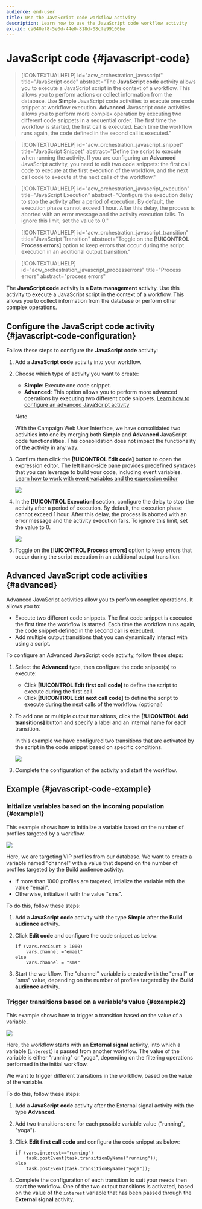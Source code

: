 ```yaml
---
audience: end-user
title: Use the JavaScript code workflow activity
description: Learn how to use the JavaScript code workflow activity
exl-id: ca040ef8-5e0d-44e0-818d-08cfe99100be
---
```

# JavaScript code {#javascript-code}

>[!CONTEXTUALHELP]
>id="acw_orchestration_javascript"
>title="JavaScript code"
>abstract="The **JavaScript code** activity allows you to execute a JavaScript script in the context of a workflow. This allows you to perform actions or collect information from the database. Use **Simple** JavaScript code activities to execute one code snippet at workflow execution. **Advanced** Javascript code activities allows you to perform more complex operation by executing two different code snippets in a sequential order. The first time the workflow is started, the first call is executed. Each time the workflow runs again, the code defined in the second call is executed."

>[!CONTEXTUALHELP]
>id="acw_orchestration_javascript_snippet"
>title="JavaScript Snippet"
>abstract="Define the script to execute when running the activity. If you are configuring an **Advanced** JavaScript activity, you need to edit two code snippets: the first call code to execute at the first execution of the workflow, and the next call code to execute at the next calls of the workflow."

>[!CONTEXTUALHELP]
>id="acw_orchestration_javascript_execution"
>title="JavaScript Execution"
>abstract="Configure the execution delay to stop the activity after a period of execution. By default, the execution phase cannot exceed 1 hour. After this delay, the process is aborted with an error message and the activity execution fails. To ignore this limit, set the value to 0."

>[!CONTEXTUALHELP]
>id="acw_orchestration_javascript_transition"
>title="JavaScript Transition"
>abstract="Toggle on the **[!UICONTROL Process errors]** option to keep errors that occur during the script execution in an additional output transition."

>[!CONTEXTUALHELP]
>id="acw_orchestration_javascript_processerrors"
>title="Process errors"
>abstract="process errors"

The **JavaScript code** activity is a **Data management** activity. Use this activity to execute a JavaScript script in the context of a workflow. This allows you to collect information from the database or perform other complex operations.

## Configure the JavaScript code activity {#javascript-code-configuration}

Follow these steps to configure the **JavaScript code** activity:

1. Add a **JavaScript code** activity into your workflow.

1. Choose which type of activity you want to create:

    * **Simple**: Execute one code snippet.
    * **Advanced**: This option allows you to perform more advanced operations by executing two different code snippets. [Learn how to configure an advanced JavaScript activity](#advanced)

    >[!NOTE]
    >
    >With the Campaign Web User Interface, we have consolidated two activities into one by merging both **Simple** and **Advanced** JavaScript code functionalities. This consolidation does not impact the functionality of the activity in any way.

1. Confirm then click the **[!UICONTROL Edit code]** button to open the expression editor. The left hand-side pane provides predefined syntaxes that you can leverage to build your code, including event variables. [Learn how to work with event variables and the expression editor](../event-variables.md) 

    ![](../assets/javascript-editor.png)

1. In the **[!UICONTROL Execution]** section, configure the delay to stop the activity after a period of execution. By default, the execution phase cannot exceed 1 hour. After this delay, the process is aborted with an error message and the activity execution fails. To ignore this limit, set the value to 0.

    ![](../assets/javascript-config.png)

1. Toggle on the **[!UICONTROL Process errors]** option to keep errors that occur during the script execution in an additional output transition.

## Advanced JavaScript code activities {#advanced}

Advanced JavaScript activities allow you to perform complex operations. It allows you to:

* Execute two different code snippets. The first code snippet is executed the first time the workflow is started. Each time the workflow runs again, the code snippet defined in the second call is executed.
* Add multiple output transitions that you can dynamically interact with using a script.

To configure an Advanced JavaScript code activity, follow these steps:

1. Select the **Advanced** type, then configure the code snippet(s) to execute: 

    * Click **[!UICONTROL Edit first call code]** to define the script to execute during the first call.
    * Click **[!UICONTROL Edit next call code]** to define the script to execute during the next calls of the workflow. (optional)

1. To add one or multiple output transitions, click the **[!UICONTROL Add transitions]** button and specify a label and an internal name for each transition.

    In this example we have configured two transitions that are activated by the script in the code snippet based on specific conditions.

    ![](../assets/javascript-transitions.png)

1. Complete the configuration of the activity and start the workflow.

## Example {#javascript-code-example}

### Initialize variables based on the incoming population {#example1}

This example shows how to initialize a variable based on the number of profiles targeted by a workflow. 

![](../assets/javascript-example1.png)

Here, we are targeting VIP profiles from our database. We want to create a variable named "channel" with a value that depend on the number of profiles targeted by the Build audience activity:

* If more than 1000 profiles are targeted, intialize the variable with the value "email".
* Otherwise, initialize it with the value "sms". 

To do this, follow these steps:

1. Add a **JavaScript code** activity with the type **Simple** after the **Build audience** activity.

1. Click **Edit code** and configure the code snippet as below:

    ```
    if (vars.recCount > 1000)
        vars.channel ="email"
    else
        vars.channel = "sms"
    ```

1. Start the workflow. The "channel" variable is created with the "email" or "sms" value, depending on the number of profiles targeted by the **Build audience** activity.

### Trigger transitions based on a variable's value {#example2}

This example shows how to trigger a transition based on the value of a variable.

![](../assets/javascript-example2-transitions.png)

Here, the workflow starts with an **External signal** activity, into which a variable (`interest`) is passed from another workflow. The value of the variable is either "running" or "yoga", depending on the filtering operations performed in the initial workflow.

We want to trigger different transitions in the workflow, based on the value of the variable.

To do this, follow these steps:

1. Add a **JavaScript code** activity after the External signal activity with the type **Advanced**.

1. Add two transitions: one for each possible variable value ("running", "yoga").

1. Click **Edit first call code** and configure the code snippet as below:

    ```
    if (vars.interest=="running")
        task.postEvent(task.transitionByName("running"));
    else
        task.postEvent(task.transitionByName("yoga"));
    ```

1. Complete the configuration of each transition to suit your needs then start the workflow. One of the two output transitions is activated, based on the value of the `interest` variable that has been passed through the **External signal** activity.
